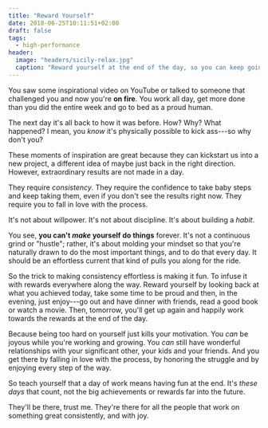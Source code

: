 ```yaml
---
title: "Reward Yourself"
date: 2018-06-25T10:11:51+02:00
draft: false
tags:
  - high-performance
header:
  image: "headers/sicily-relax.jpg"
  caption: "Reward yourself at the end of the day, so you can keep going with joy."
---
```


You saw some inspirational video on YouTube or talked to someone that challenged
you and now you're **on fire**. You work all day, get more done than you did the
entire week and go to bed as a proud human.

The next day it's all back to how it was before. How? Why? What happened? I
mean, you *know* it's physically possible to kick ass---so why don't you?

These moments of inspiration are great because they can kickstart us into a new
project, a different idea of maybe just back in the right direction. However,
extraordinary results are not made in a day.

They require *consistency*. They require the confidence to take baby steps and
keep taking them, even if you don't see the results right now. They require you
to fall in love with the process.

It's not about willpower. It's not about discipline. It's about building a
*habit*.

You see, **you can't *make* yourself do things** forever. It's not a continuous
grind or "hustle"; rather, it's about molding your mindset so that you're
naturally drawn to do the most important things, and to do that every day. It
should be an effortless current that kind of pulls you along for the ride.

So the trick to making consistency effortless is making it fun. To infuse it
with rewards everywhere along the way. Reward yourself by looking back at what
you achieved today, take some time to be proud and then, in the evening, just
enjoy---go out and have dinner with friends, read a good book or watch a movie.
Then, tomorrow, you'll get up again and happily work towards the rewards at the
end of the day.

Because being too hard on yourself just kills your motivation. You *can* be
joyous while you're working and growing. You *can* still have wonderful
relationships with your significant other, your kids and your friends. And you
get there by falling in love with the process, by honoring the struggle and by
enjoying every step of the way.

So teach yourself that a day of work means having fun at the end. It's *these
days* that count, not the big achievements or rewards far into the future.

They'll be there, trust me. They're there for all the people that work on
something great consistently, and with joy.
